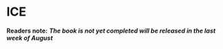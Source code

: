 # ICE

**Readers note:** _**The book is not yet completed will be released in the last week of August**_



